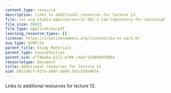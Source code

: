 ```yaml
---
content_type: resource
description: Links to additional resources for lecture 13.
file: /ol-ocw-studio-app/courses/15-992-s-lab-laboratory-for-sustainable-business-spring-2008/b827dbcf817aabd7da6926fc529a96f8_class_13.pdf
file_size: 38431
file_type: application/pdf
learning_resource_types: []
license: https://creativecommons.org/licenses/by-nc-sa/4.0/
ocw_type: OCWFile
parent_title: Study Materials
parent_type: CourseSection
parent_uid: e774baba-b172-e709-c4e9-5146969f8894
resourcetype: Document
title: Additional resources for lecture 13
uid: b827dbcf-817a-abd7-da69-26fc529a96f8
---
```

Links to additional resources for lecture 13.